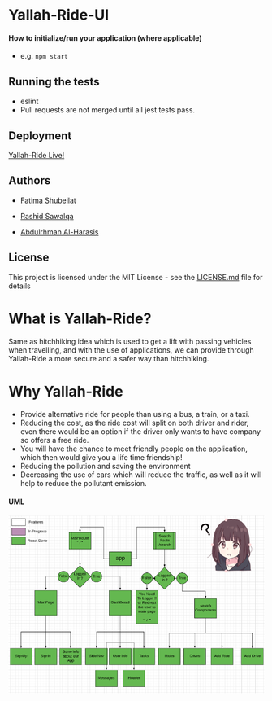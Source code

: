 # Yallah-Ride-UI


#### How to initialize/run your application (where applicable)

- e.g. `npm start`

## Running the tests

- eslint 
- Pull requests are not merged until all jest tests pass.


## Deployment

[Yallah-Ride Live!](https://distracted-archimedes-5cb36a.netlify.app)


## Authors

- [Fatima Shubeilat](https://github.com/FatimaShubeilat)

- [Rashid Sawalqa](https://github.com/Rashid-alsawalqa)

- [Abdulrhman Al-Harasis](https://github.com/dantemessy)


## License

This project is licensed under the MIT License - see the [LICENSE.md](LICENSE.md) file for details

# What is Yallah-Ride?

Same as hitchhiking idea which is used to get a lift with passing vehicles when travelling, and with the use of applications, we can provide through Yallah-Ride a more secure and a safer way than hitchhiking.

# Why Yallah-Ride  

* Provide alternative ride for people than using a bus, a train, or a taxi.
* Reducing the cost, as the ride cost will split on both driver and rider, even there would be an option if the driver only wants to have company so offers a free ride.
* You will have the chance to meet friendly people on the application, which then would give you a life time friendship!
* Reducing the pollution and saving the environment 
* Decreasing the use of cars which will reduce the traffic, as well as it will help to reduce the pollutant emission.


#### UML

![UML](src/img/uml.png)
